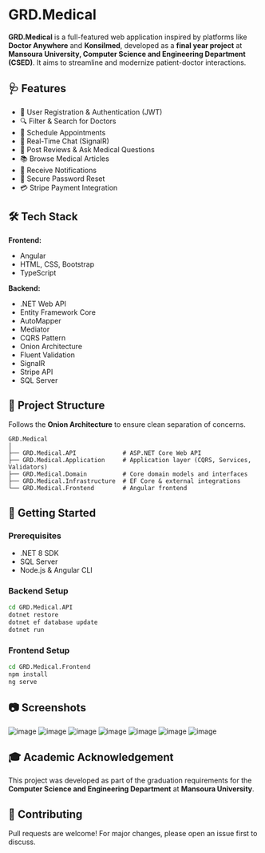 # GRD.Medical

**GRD.Medical** is a full-featured web application inspired by platforms like **Doctor Anywhere** and **Konsilmed**, developed as a **final year project** at **Mansoura University, Computer Science and Engineering Department (CSED)**. It aims to streamline and modernize patient-doctor interactions.

## 🩺 Features

- 👤 User Registration & Authentication (JWT)
- 🔍 Filter & Search for Doctors
- 📅 Schedule Appointments
- 💬 Real-Time Chat (SignalR)
- 📝 Post Reviews & Ask Medical Questions
- 📚 Browse Medical Articles
- 🔔 Receive Notifications
- 🔐 Secure Password Reset
- 💳 Stripe Payment Integration

## 🛠️ Tech Stack

**Frontend:**
- Angular
- HTML, CSS, Bootstrap
- TypeScript

**Backend:**
- .NET Web API
- Entity Framework Core
- AutoMapper
- Mediator
- CQRS Pattern
- Onion Architecture
- Fluent Validation
- SignalR
- Stripe API
- SQL Server

## 📁 Project Structure

Follows the **Onion Architecture** to ensure clean separation of concerns.

```
GRD.Medical
│
├── GRD.Medical.API             # ASP.NET Core Web API
├── GRD.Medical.Application     # Application layer (CQRS, Services, Validators)
├── GRD.Medical.Domain          # Core domain models and interfaces
├── GRD.Medical.Infrastructure  # EF Core & external integrations
└── GRD.Medical.Frontend        # Angular frontend
```

## 🚀 Getting Started

### Prerequisites
- .NET 8 SDK
- SQL Server
- Node.js & Angular CLI

### Backend Setup
```bash
cd GRD.Medical.API
dotnet restore
dotnet ef database update
dotnet run
```

### Frontend Setup
```bash
cd GRD.Medical.Frontend
npm install
ng serve
```

## 📷 Screenshots
![image](https://github.com/user-attachments/assets/d501c613-2ed0-41e3-95df-2c2f98a51e73)
![image](https://github.com/user-attachments/assets/23606643-74b2-4571-b640-b5d7f0940a0f)
![image](https://github.com/user-attachments/assets/a8a75742-cc1c-4f74-a9ce-d845de11a27b)
![image](https://github.com/user-attachments/assets/79b3eaa6-3bd0-4e5b-bd45-a44808c388c4)
![image](https://github.com/user-attachments/assets/29c835b1-8e92-4de2-8a48-57c8e0edd94d)
![image](https://github.com/user-attachments/assets/2d5fe758-ef06-4bd6-a3d8-10269341a084)
![image](https://github.com/user-attachments/assets/990b1d82-b38c-4650-95db-e3e2cd251a2e)

## 🎓 Academic Acknowledgement

This project was developed as part of the graduation requirements for the **Computer Science and Engineering Department** at **Mansoura University**.

## 🤝 Contributing

Pull requests are welcome! For major changes, please open an issue first to discuss.
